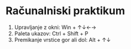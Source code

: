 # Računalniski praktikum
1) Upravljanje z okni: Win + ↑↓←→
2) Paleta ukazov: Ctrl + Shift + P
3) Premikanje vrstice gor ali dol: Alt + ↑↓
